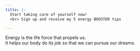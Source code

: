 ```yaml
---
title: |-
  Start taking care of yourself now!
  <br> Sign up and receive my 5 energy BOOSTER tips

---
```

Energy is the life force that propels us.  <br>
It helps our body do its job so that we can pursue our dreams.